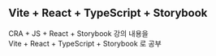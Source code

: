 ## Vite + React + TypeScript + Storybook

CRA + JS + React + Storybook 강의 내용을<br>
Vite + React + TypeScript + Storybook 로 공부
